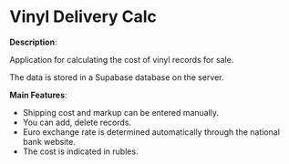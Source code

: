 # Vinyl Delivery Calc

**Description**:

Application for calculating the cost of vinyl records for sale.

The data is stored in a Supabase database on the server.

**Main Features**:

- Shipping cost and markup can be entered manually.
- You can add, delete records.
- Euro exchange rate is determined automatically through the national bank website.
- The cost is indicated in rubles.
